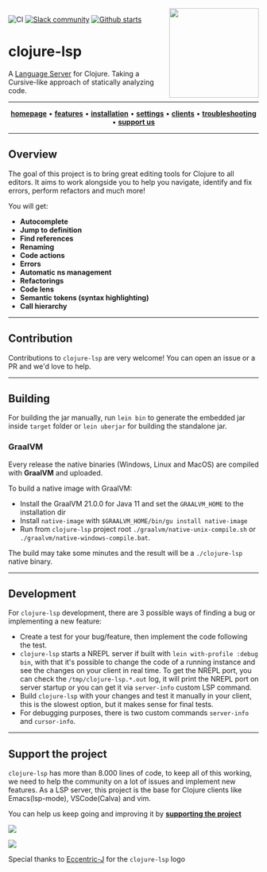 <img src="images/logo-dark.svg" width="180" align="right">

![CI](https://img.shields.io/github/workflow/status/clojure-lsp/clojure-lsp/CI?style=flat-square)
[![Slack community](https://img.shields.io/badge/Slack-chat-blue?style=flat-square)](https://clojurians.slack.com/archives/CPABC1H61)
[![Github starts](https://img.shields.io/github/stars/clojure-lsp/clojure-lsp?style=social)](https://github.com/clojure-lsp/clojure-lsp)


# clojure-lsp

A [Language Server](https://microsoft.github.io/language-server-protocol/) for Clojure. Taking a Cursive-like approach of statically analyzing code.

<hr>
<p align="center">
  <a href="https://clojure-lsp.github.io/clojure-lsp"><strong>homepage</strong></a> •
  <a href="https://clojure-lsp.github.io/clojure-lsp/features/"><strong>features</strong></a> •
  <a href="https://clojure-lsp.github.io/clojure-lsp/installation/"><strong>installation</strong></a> •
  <a href="https://clojure-lsp.github.io/clojure-lsp/settings"><strong>settings</strong></a> •
  <a href="https://clojure-lsp.github.io/clojure-lsp/clients"><strong>clients</strong></a> •
  <a href="https://clojure-lsp.github.io/clojure-lsp/troubleshooting"><strong>troubleshooting</strong></a> •
  <a href="https://opencollective.com/clojure-lsp"><strong>support us</strong></a>
</p>
<hr>

## Overview 

The goal of this project is to bring great editing tools for Clojure to all editors.
It aims to work alongside you to help you navigate, identify and fix errors, perform refactors and much more!

You will get:

- **Autocomplete**
- **Jump to definition**
- **Find references**
- **Renaming**
- **Code actions**
- **Errors**
- **Automatic ns management**
- **Refactorings**
- **Code lens**
- **Semantic tokens (syntax highlighting)**
- **Call hierarchy**

---
## Contribution

Contributions to `clojure-lsp` are very welcome! You can open an issue or a PR and we'd love to help.

---
## Building

For building the jar manually, run `lein bin` to generate the embedded jar inside `target` folder or `lein uberjar` for building the standalone jar.

### GraalVM

Every release the native binaries (Windows, Linux and MacOS) are compiled with __GraalVM__ and uploaded.

To build a native image with GraalVM:

- Install the GraalVM 21.0.0 for Java 11 and set the `GRAALVM_HOME` to the installation dir 
- Install `native-image` with `$GRAALVM_HOME/bin/gu install native-image` 
- Run from `clojure-lsp` project root `./graalvm/native-unix-compile.sh` or `./graalvm/native-windows-compile.bat`. 

The build may take some minutes and the result will be a `./clojure-lsp` native binary.

---
## Development

For `clojure-lsp` development, there are 3 possible ways of finding a bug or implementing a new feature:

- Create a test for your bug/feature, then implement the code following the test.
- `clojure-lsp` starts a NREPL server if built with `lein with-profile :debug bin`, with that it's possible to change the code of a running instance and see the changes on your client in real time. To get the NREPL port, you can check the `/tmp/clojure-lsp.*.out` log, it will print the NREPL port on server startup or you can get it via `server-info` custom LSP command.
- Build `clojure-lsp` with your changes and test it manually in your client, this is the slowest option, but it makes sense for final tests.
- For debugging purposes, there is two custom commands `server-info` and `cursor-info`.

---
## Support the project

`clojure-lsp` has more than 8.000 lines of code, to keep all of this working, we need to help the community on a lot of issues and implement new features. As a LSP server, this project is the base for Clojure clients like Emacs(lsp-mode), VSCode(Calva) and vim.

You can help us keep going and improving it by **[supporting the project](https://opencollective.com/clojure-lsp)**

[![](https://opencollective.com/clojure-lsp/tiers/sponsor.svg)](https://opencollective.com/clojure-lsp)

[![](https://opencollective.com/clojure-lsp/tiers/backer.svg)](https://opencollective.com/clojure-lsp)

Special thanks to [Eccentric-J](https://eccentric-j.com/) for the `clojure-lsp` logo
